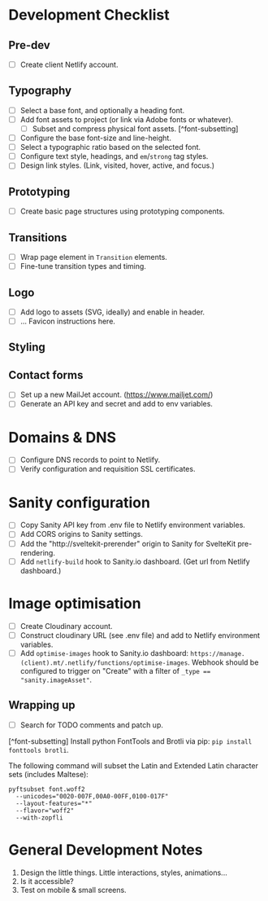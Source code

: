 # Development Checklist

## Pre-dev

- [ ] Create client Netlify account.

## Typography

- [ ] Select a base font, and optionally a heading font.
- [ ] Add font assets to project (or link via Adobe fonts or whatever).
  - [ ] Subset and compress physical font assets. [^font-subsetting]
- [ ] Configure the base font-size and line-height.
- [ ] Select a typographic ratio based on the selected font.
- [ ] Configure text style, headings, and `em`/`strong` tag styles.
- [ ] Design link styles. (Link, visited, hover, active, and focus.)

## Prototyping

- [ ] Create basic page structures using prototyping components.

## Transitions

- [ ] Wrap page element in `Transition` elements.
- [ ] Fine-tune transition types and timing.

## Logo

- [ ] Add logo to assets (SVG, ideally) and enable in header.
- [ ] ... Favicon instructions here.

## Styling

## Contact forms

- [ ] Set up a new MailJet account. (https://www.mailjet.com/)
- [ ] Generate an API key and secret and add to env variables.

# Domains & DNS

- [ ] Configure DNS records to point to Netlify.
- [ ] Verify configuration and requisition SSL certificates.

# Sanity configuration

- [ ] Copy Sanity API key from .env file to Netlify environment variables.
- [ ] Add CORS origins to Sanity settings.
- [ ] Add the "http://sveltekit-prerender" origin to Sanity for SvelteKit pre-rendering.
- [ ] Add `netlify-build` hook to Sanity.io dashboard. (Get url from Netlify dashboard.)

# Image optimisation

- [ ] Create Cloudinary account.
- [ ] Construct cloudinary URL (see .env file) and add to Netlify environment variables.
- [ ] Add `optimise-images` hook to Sanity.io dashboard: `https://manage.(client).mt/.netlify/functions/optimise-images`. Webhook should be configured to trigger on "Create" with a filter of `_type == "sanity.imageAsset"`.

## Wrapping up

- [ ] Search for TODO comments and patch up.

[^font-subsetting]
Install python FontTools and Brotli via pip: `pip install fonttools brotli`.

The following command will subset the Latin and Extended Latin character sets (includes Maltese):

```
pyftsubset font.woff2
  --unicodes="0020-007F,00A0-00FF,0100-017F"
  --layout-features="*"
  --flavor="woff2"
  --with-zopfli
```

# General Development Notes

1. Design the little things. Little interactions, styles, animations...
2. Is it accessible?
3. Test on mobile & small screens.
